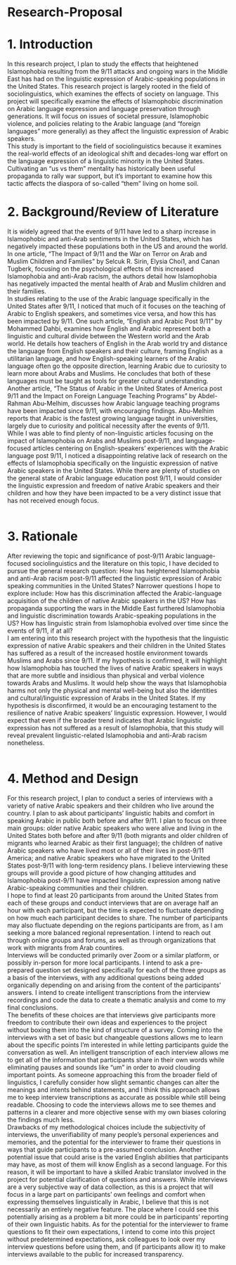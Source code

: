 # Research-Proposal

<!doctype>
<html>
<head></head>
<body>
 <div>
  <h1>1. Introduction</h1>
    <p>In this research project, I plan to study the effects that heightened Islamophobia resulting from the 9/11 attacks and ongoing wars in the Middle East has had on the linguistic expression of Arabic-speaking populations in the United States. This research project is largely rooted in the field of sociolinguistics, which examines the effects of society on language. This project will specifically examine the effects of Islamophobic discrimination on Arabic language expression and language preservation through generations. It will focus on issues of societal pressure, Islamophobic violence, and policies relating to the Arabic language (and “foreign languages” more generally) as they affect the linguistic expression of Arabic speakers.<br>
This study is important to the field of sociolinguistics because it examines the real-world effects of an ideological shift and decades-long war effort on the language expression of a linguistic minority in the United States. Cultivating an “us vs them” mentality has historically been useful propaganda to rally war support, but it’s important to examine how this tactic affects the diaspora of so-called “them” living on home soil.<br></p>
  <h1>2. Background/Review of Literature</h1>
	  <p>It is widely agreed that the events of 9/11 have led to a sharp increase in Islamophobic and anti-Arab sentiments in the United States, which has negatively impacted these populations both in the US and around the world.<br>
	In one article, “The Impact of 9/11 and the War on Terror on Arab and Muslim Children and Families” by Selcuk R. Sirin, Elysia Choi1, and Canan Tugberk, focusing on the psychological effects of this increased Islamophobia and anti-Arab racism, the authors detail how Islamophobia has negatively impacted the mental health of Arab and Muslim children and their families.<br>
In studies relating to the use of the Arabic language specifically in the United States after 9/11, I noticed that much of it focuses on the teaching of Arabic to English speakers, and sometimes vice versa, and how this has been impacted by 9/11. One such article, “English and Arabic Post 9/11” by Mohammed Dahbi, examines how English and Arabic represent both a linguistic and cultural divide between the Western world and the Arab world. He details how teachers of English in the Arab world try and distance the language from English speakers and their culture, framing English as a utilitarian language, and how English-speaking learners of the Arabic language often go the opposite direction, learning Arabic due to curiosity to learn more about Arabs and Muslims. He concludes that both of these languages must be taught as tools for greater cultural understanding.<br>
	Another article, “The Status of Arabic in the United States of America post 9/11 and the Impact on Foreign Language Teaching Programs” by Abdel-Rahman Abu-Melhim, discusses how Arabic language teaching programs have been impacted since 9/11, with encouraging findings. Abu-Melhim reports that Arabic is the fastest growing language taught in universities, largely due to curiosity and political necessity after the events of 9/11.<br>
	While I was able to find plenty of non-linguistic articles focusing on the impact of Islamophobia on Arabs and Muslims post-9/11, and language-focused articles centering on English-speakers’ experiences with the Arabic language post 9/11, I noticed a disappointing relative lack of research on the effects of Islamophobia specifically on the linguistic expression of native Arabic speakers in the United States. While there are plenty of studies on the general state of Arabic language education post 9/11, I would consider the linguistic expression and freedom of native Arabic speakers and their children and how they have been impacted to be a very distinct issue that has not received enough focus.<br><br></p>
 </div>
 <div>
  <h1>3. Rationale</h1>
	  <p>After reviewing the topic and significance of post-9/11 Arabic language-focused sociolinguistics and the literature on this topic, I have decided to pursue the general research question: How has heightened Islamophobia and anti-Arab racism post-9/11 affected the linguistic expression of Arabic speaking communities in the United States? Narrower questions I hope to explore include: How has this discrimination affected the Arabic-language acquisition of the children of native Arabic speakers in the US? How has propaganda supporting the wars in the Middle East furthered Islamophobia and linguistic discrimination towards Arabic-speaking populations in the US? How has linguistic strain from Islamophobia evolved over time since the events of 9/11, if at all?<br>
	I am entering into this research project with the hypothesis that the linguistic expression of native Arabic speakers and their children in the United States has suffered as a result of the increased hostile environment towards Muslims and Arabs since 9/11. If my hypothesis is confirmed, it will highlight how Islamophobia has touched the lives of native Arabic speakers in ways that are more subtle and insidious than physical and verbal violence towards Arabs and Muslims. It would help show the ways that Islamophobia harms not only the physical and mental well-being but also the identities and cultural/linguistic expression of Arabs in the United States. 
If my hypothesis is disconfirmed, it would be an encouraging testament to the resilience of native Arabic speakers’ linguistic expression. However, I would expect that even if the broader trend indicates that Arabic linguistic expression has not suffered as a result of Islamophobia, that this study will reveal prevalent linguistic-related Islamophobia and anti-Arab racism nonetheless.<br><br></p>
 </div>
 <div>
  <h1>4. Method and Design</h1>
    <p>For this research project, I plan to conduct a series of interviews with a variety of native Arabic speakers and their children who live around the country. I plan to ask about participants’ linguistic habits and comfort in speaking Arabic in public both before and after 9/11. I plan to focus on three main groups: older native Arabic speakers who were alive and living in the United States both before and after 9/11 (both migrants and older children of migrants who learned Arabic as their first language); the children of native Arabic speakers who have lived most or all of their lives in post-9/11 America; and native Arabic speakers who have migrated to the United States post-9/11 with long-term residency plans. I believe interviewing these groups will provide a good picture of how changing attitudes and Islamophobia post-9/11 have impacted linguistic expression among native Arabic-speaking communities and their children.<br>
I hope to find at least 20 participants from around the United States from each of these groups and conduct interviews that are on average half an hour with each participant, but the time is expected to fluctuate depending on how much each participant decides to share. The number of participants may also fluctuate depending on the regions participants are from, as I am seeking a more balanced regional representation.  I intend to reach out through online groups and forums, as well as through organizations that work with migrants from Arab countires.<br>
Interviews will be conducted primarily over Zoom or a similar platform, or possibly in-person for more local participants. I intend to ask a pre-prepared question set designed specifically for each of the three groups as a basis of the interviews, with any additional questions being added organically depending on and arising from the content of the participants’ answers. I intend to create intelligent transcriptions from the interview recordings and code the data to create a thematic analysis and come to my final conclusions.<br>
The benefits of these choices are that interviews give participants more freedom to contribute their own ideas and experiences to the project without boxing them into the kind of structure of a survey. Coming into the interviews with a set of basic but changeable questions allows me to learn about the specific points I’m interested in while letting participants guide the conversation as well. An intelligent transcription of each interview allows me to get all of the information that participants share in their own words while eliminating pauses and sounds like “um” in order to avoid clouding important points. As someone approaching this from the broader field of linguistics, I carefully consider how slight semantic changes can alter the meanings and intents behind statements, and I think this approach allows me to keep interview transcriptions as accurate as possible while still being readable. Choosing to code the interviews allows me to see themes and patterns in a clearer and more objective sense with my own biases coloring the findings much less.<br>
Drawbacks of my methodological choices include the subjectivity of interviews, the unverifiability of many people’s personal experiences and memories, and the potential for the interviewer to frame their questions in ways that guide participants to a pre-assumed conclusion. Another potential issue that could arise is the varied English abilities that participants may have, as most of them will know English as a second language. For this reason, it will be important to have a skilled Arabic translator involved in the project for potential clarification of questions and answers. While interviews are a very subjective way of data collection, as this is a project that will focus in a large part on participants’ own feelings and comfort when expressing themselves linguistically in Arabic, I believe that this is not necessarily an entirely negative feature. The place where I could see this potentially arising as a problem a bit more could be in participants’ reporting of their own linguistic habits. As for the potential for the interviewer to frame questions to fit their own expectations, I intend to come into this project without predetermined expectations, ask colleagues to look over my interview questions before using them, and (if participants allow it) to make interviews available to the public for increased transparency.</p>
 </div>
</body>
</html>
